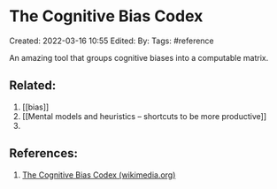 # The Cognitive Bias Codex
Created: 2022-03-16 10:55
Edited: 
By: 
Tags: #reference 

An amazing tool that groups cognitive biases into a computable matrix.

## Related:
1. [[bias]]
2. [[Mental models and heuristics – shortcuts to be more productive]]
3. 

## References:
1. [The Cognitive Bias Codex (wikimedia.org)](https://upload.wikimedia.org/wikipedia/commons/6/65/Cognitive_bias_codex_en.svg?utm_campaign=mb&utm_medium=newsletter&utm_source=morning_brew)